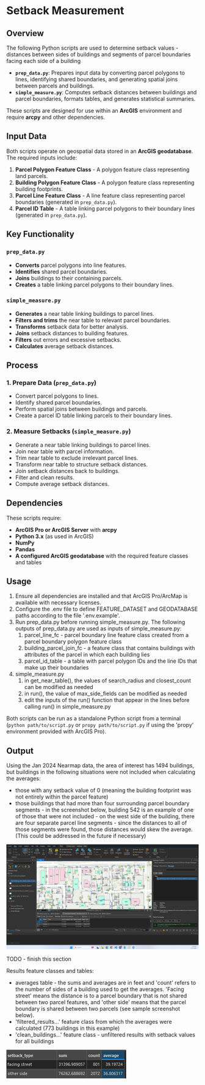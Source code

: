 # Setback Measurement

## Overview

The following Python scripts are used to determine setback values - distances between sides of buildings and segments of parcel boundaries facing each side of a building

- **`prep_data.py`**: Prepares input data by converting parcel polygons to lines, identifying shared boundaries, and generating spatial joins between parcels and buildings.
- **`simple_measure.py`**: Computes setback distances between buildings and parcel boundaries, formats tables, and generates statistical summaries.

These scripts are designed for use within an **ArcGIS** environment and require **arcpy** and other dependencies.

## Input Data

Both scripts operate on geospatial data stored in an **ArcGIS geodatabase**. The required inputs include:

1. **Parcel Polygon Feature Class** - A polygon feature class representing land parcels.
2. **Building Polygon Feature Class** - A polygon feature class representing building footprints.
3. **Parcel Line Feature Class** - A line feature class representing parcel boundaries (generated in `prep_data.py`).
4. **Parcel ID Table** - A table linking parcel polygons to their boundary lines (generated in `prep_data.py`).

## Key Functionality

### `prep_data.py`
- **Converts** parcel polygons into line features.
- **Identifies** shared parcel boundaries.
- **Joins** buildings to their containing parcels.
- **Creates** a table linking parcel polygons to their boundary lines.

### `simple_measure.py`
- **Generates** a near table linking buildings to parcel lines.
- **Filters and trims** the near table to relevant parcel boundaries.
- **Transforms** setback data for better analysis.
- **Joins** setback distances to building features.
- **Filters** out errors and excessive setbacks.
- **Calculates** average setback distances.

## Process

### 1. Prepare Data (`prep_data.py`)
- Convert parcel polygons to lines.
- Identify shared parcel boundaries.
- Perform spatial joins between buildings and parcels.
- Create a parcel ID table linking parcels to their boundary lines.

### 2. Measure Setbacks (`simple_measure.py`)
- Generate a near table linking buildings to parcel lines.
- Join near table with parcel information.
- Trim near table to exclude irrelevant parcel lines.
- Transform near table to structure setback distances.
- Join setback distances back to buildings.
- Filter and clean results.
- Compute average setback distances.

## Dependencies

These scripts require:
- **ArcGIS Pro or ArcGIS Server** with **arcpy**
- **Python 3.x** (as used in ArcGIS)
- **NumPy**
- **Pandas**
- **A configured ArcGIS geodatabase** with the required feature classes and tables

## Usage

1. Ensure all dependencies are installed and that ArcGIS Pro/ArcMap is available with necessary licenses.
2. Configure the .env file to define FEATURE_DATASET and GEODATABASE paths according to the file '.env.example'.
3. Run prep_data.py before running simple_measure.py. The following outputs of prep_data.py are used as inputs of simple_measure.py:
    1. parcel_line_fc - parcel boundary line feature class created from a parcel boundary polygon feature class
    2. building_parcel_join_fc - a feature class that contains buildings with attributes of the parcel in which each building lies
    3. parcel_id_table - a table with parcel polygon IDs and the line IDs that make up their boundaries
4. simple_measure.py
    1. in get_near_table(), the values of search_radius and closest_count can be modified as needed
    2. in run(), the value of max_side_fields can be modified as needed
    3. edit the inputs of the run() function that appear in the lines before calling run() in simple_measure.py

Both scripts can be run as a standalone Python script from a terminal (`python path/to/script.py` or `propy path/to/script.py` if using the 'propy' environment provided with ArcGIS Pro).

## Output

Using the Jan 2024 Nearmap data, the area of interest has 1494 buildings, but buildings in the following situations were not included when calculating the averages:
- those with any setback value of 0 (meaning the building footprint was not entirely within the parcel feature)
- those buildings that had more than four surrounding parcel boundary segments - in the screenshot below, building 542 is an example of one of those that were not included - on the west side of the building, there are four separate parcel line segments - since the distances to all of those segments were found, those distances would skew the average. (This could be addressed in the future if necessary)

![Alt text](img\setback-sample-results.png)

TODO - finish this section

Results feature classes and tables:
- averages table - the sums and averages are in feet and 'count' refers to the number of sides of a building used to get the averages. 'Facing street' means the distance is to a parcel boundary that is not shared between two parcel features, and 'other side' means that the parcel boundary is shared between two parcels (see sample screenshot below).
- 'filtered_results...' feature class from which the averages were calculated (773 buildings in this example)
- 'clean_buildings...' feature class - unfiltered results with setback values for all buildings


![Alt text](img\setback-sample-average-table.png)
